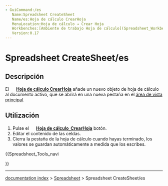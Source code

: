 ```yaml
---
- GuiCommand:/es
   Name:Spreadsheet CreateSheet
   Name/es:Hoja de cálculo CrearHoja
   MenuLocation:Hoja de cálculo → Crear Hoja
   Workbenches:[Ambiente de trabajo Hoja de cálculo](Spreadsheet_Workbench/es.md)
   Version:0.17
---
```


# Spreadsheet CreateSheet/es

## Descripción

El **<img src=images/Spreadsheet_CreateSheet.svg style="width:16px"> [Hoja de cálculo CrearHoja](Spreadsheet_CreateSheet/es.md)** añade un nuevo objeto de hoja de cálculo al documento activo, que se abrirá en una nueva pestaña en el [área de vista principal](main_view_area/es.md).

## Utilización

1.  Pulse el **<img src=images/Spreadsheet_CreateSheet.svg style="width:16px"> [Hoja de cálculo_CrearHoja](Spreadsheet_CreateSheet/es.md)** botón.
2.  Editar el contenido de las celdas.
3.  Cierra la pestaña de la hoja de cálculo cuando hayas terminado, los valores se guardan automáticamente a medida que los escribes.





{{Spreadsheet_Tools_navi

}}

---
[documentation index](../README.md) > [Spreadsheet](Spreadsheet_Workbench.md) > Spreadsheet CreateSheet/es
